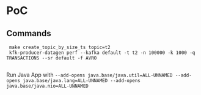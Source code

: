 # PoC

## Commands

```shell
 make create_topic_by_size_ts topic=t2
 kfk-producer-datagen perf --kafka default -t t2 -n 100000 -k 1000 -q TRANSACTIONS --sr default -f AVRO 
 
```

Run Java App with `--add-opens java.base/java.util=ALL-UNNAMED --add-opens java.base/java.lang=ALL-UNNAMED --add-opens java.base/java.nio=ALL-UNNAMED`